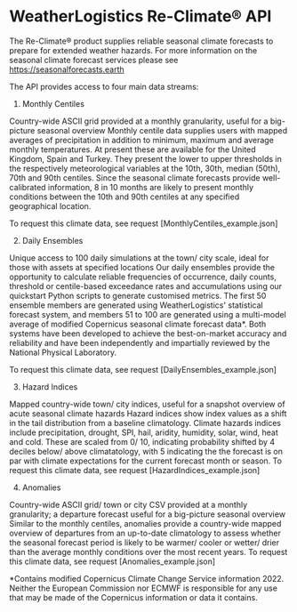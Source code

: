 # WeatherLogistics Re-Climate® API

The Re-Climate® product supplies reliable seasonal climate forecasts to prepare for extended weather hazards. For more information on the seasonal climate forecast services please see https://seasonalforecasts.earth

The API provides access to four main data streams:

1.	Monthly Centiles

Country-wide ASCII grid provided at a monthly granularity, useful for a big-picture seasonal overview
Monthly centile data supplies users with mapped averages of precipitation in addition to minimum, maximum and average monthly temperatures. At present these are available for the United Kingdom, Spain and Turkey. They present the lower to upper thresholds in the respectively meteorological variables at the 10th, 30th, median (50th), 70th and 90th centiles. Since the seasonal climate forecasts provide well-calibrated information, 8 in 10 months are likely to present monthly conditions between the 10th and 90th centiles at any specified geographical location.

To request this climate data, see request [MonthlyCentiles_example.json]

2.	Daily Ensembles

Unique access to 100 daily simulations at the town/ city scale, ideal for those with assets at specified locations
Our daily ensembles provide the opportunity to calculate reliable frequencies of occurrence, daily counts, threshold or centile-based exceedance rates and accumulations using our quickstart Python scripts to generate customised metrics.
The first 50 ensemble members are generated using WeatherLogistics' statistical forecast system, and members 51 to 100 are generated using a multi-model average of modified Copernicus seasonal climate forecast data*. Both systems have been developed to achieve the best-on-market accuracy and reliability and have been independently and impartially reviewed by the National Physical Laboratory.

To request this climate data, see request [DailyEnsembles_example.json]

3.	Hazard Indices

Mapped country-wide town/ city indices, useful for a snapshot overview of acute seasonal climate hazards
Hazard indices show index values as a shift in the tail distribution from a baseline climatology. Climate hazards indices include precipitation, drought, SPI, hail, aridity, humidity, solar, wind, heat and cold. These are scaled from 0/ 10, indicating probability shifted by 4 deciles below/ above climatatology, with 5 indicating the the forecast is on par with climate expectations for the current forecast month or season.
To request this climate data, see request [HazardIndices_example.json]

4.	Anomalies

Country-wide ASCII grid/ town or city CSV provided at a monthly granularity; a departure forecast useful for a big-picture seasonal overview
Similar to the monthly centiles, anomalies provide a country-wide mapped overview of departures from an up-to-date climatology to assess whether the seasonal forecast period is likely to be warmer/ cooler or wetter/ drier than the average monthly conditions over the most recent years.
To request this climate data, see request [Anomalies_example.json]

*Contains modified Copernicus Climate Change Service information 2022. Neither the European Commission nor ECMWF is responsible for any use that may be made of the Copernicus information or data it contains.

